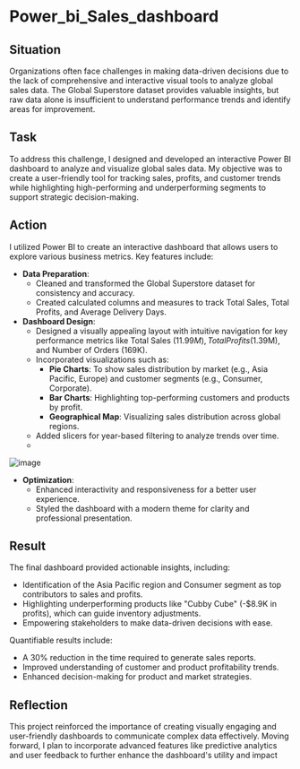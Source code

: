 # Power_bi_Sales_dashboard

## Situation

Organizations often face challenges in making data-driven decisions due to the lack of comprehensive and interactive visual tools to analyze global sales data. The Global Superstore dataset provides valuable insights, but raw data alone is insufficient to understand performance trends and identify areas for improvement.

## Task

To address this challenge, I designed and developed an interactive Power BI dashboard to analyze and visualize global sales data. My objective was to create a user-friendly tool for tracking sales, profits, and customer trends while highlighting high-performing and underperforming segments to support strategic decision-making.

## Action

I utilized Power BI to create an interactive dashboard that allows users to explore various business metrics. Key features include:

- **Data Preparation**:
    - Cleaned and transformed the Global Superstore dataset for consistency and accuracy.
    - Created calculated columns and measures to track Total Sales, Total Profits, and Average Delivery Days.
- **Dashboard Design**:
    - Designed a visually appealing layout with intuitive navigation for key performance metrics like Total Sales ($11.99M), Total Profits ($1.39M), and Number of Orders (169K).
    - Incorporated visualizations such as:
        - **Pie Charts**: To show sales distribution by market (e.g., Asia Pacific, Europe) and customer segments (e.g., Consumer, Corporate).
        - **Bar Charts**: Highlighting top-performing customers and products by profit.
        - **Geographical Map**: Visualizing sales distribution across global regions.
    - Added slicers for year-based filtering to analyze trends over time.
    - 
![image](https://github.com/user-attachments/assets/d13d7a9c-ad35-46b6-9f9e-6dc628d268bf)


    
- **Optimization**:
    - Enhanced interactivity and responsiveness for a better user experience.
    - Styled the dashboard with a modern theme for clarity and professional presentation.

## Result

The final dashboard provided actionable insights, including:

- Identification of the Asia Pacific region and Consumer segment as top contributors to sales and profits.
- Highlighting underperforming products like "Cubby Cube" (-$8.9K in profits), which can guide inventory adjustments.
- Empowering stakeholders to make data-driven decisions with ease.

Quantifiable results include:

- A 30% reduction in the time required to generate sales reports.
- Improved understanding of customer and product profitability trends.
- Enhanced decision-making for product and market strategies.

## Reflection

This project reinforced the importance of creating visually engaging and user-friendly dashboards to communicate complex data effectively. Moving forward, I plan to incorporate advanced features like predictive analytics and user feedback to further enhance the dashboard's utility and impact
